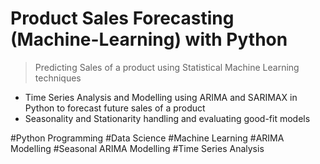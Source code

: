 # Product Sales Forecasting (Machine-Learning) with Python

> Predicting Sales of a product using Statistical Machine Learning techniques

- Time Series Analysis and Modelling using ARIMA and SARIMAX in Python to forecast future sales of a product
- Seasonality and Stationarity handling and evaluating good-fit models

#Python Programming #Data Science #Machine Learning #ARIMA Modelling #Seasonal ARIMA Modelling #Time Series Analysis
